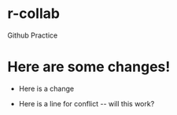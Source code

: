 # r-collab
Github Practice 

# Here are some changes!

* Here is a change

* Here is a line for conflict -- will this work? 